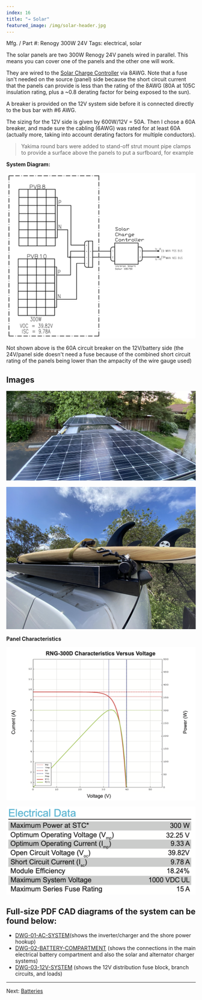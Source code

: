 ```yaml
---
index: 16
title: "→ Solar"
featured_image: /img/solar-header.jpg
---
```


Mfg. / Part #: Renogy 300W 24V
Tags: electrical, solar

The solar panels are two 300W Renogy 24V panels wired in parallel. This means you can cover one of the panels and the other one will work.

They are wired to the [Solar Charge Controller](Solar%20Charge%20Controller) via 8AWG. Note that a fuse isn't needed on the source (panel) side because the short circuit current that the panels can provide is less than the rating of the 8AWG (80A at 105C insulation rating, plus a ~0.8 derating factor for being exposed to the sun). 

A breaker is provided on the 12V system side before it is connected directly to the bus bar with #6 AWG. 

The sizing for the 12V side is given by 600W/12V = 50A. Then I chose a 60A breaker, and made sure the cabling (6AWG) was rated for at least 60A (actually more, taking into account derating factors for multiple conductors).

> Yakima round bars were added to stand-off strut mount pipe clamps to provide a surface above the panels to put a surfboard, for example

**System Diagram:**

![solar schematic](img/screen-solar.png)

Not shown above is the 60A circuit breaker on the 12V/battery side (the 24V/panel side doesn't need a fuse because of the combined short circuit rating of the panels being lower than the ampacity of the wire gauge used)

## Images

![solar-header](img/solar-header.jpg)

![roof-rack-header](img/roof-rack-header.jpg)

**Panel Characteristics**

![Screenshot 2023-02-14 at 2.30.41 PM](img/solar-iv-curve.png)

![Screenshot 2023-02-14 at 2.31.03 PM](img/solar-datasheet.png)


## Full-size PDF CAD diagrams of the system can be found below:

- [DWG-01-AC-SYSTEM]( /pdf/DWG-01-AC-SYSTEM.pdf)(shows the inverter/charger and the shore power hookup)
- [DWG-02-BATTERY-COMPARTMENT]( /pdf/DWG-02-BATTERY-COMPARTMENT.pdf) (shows the connections in the main electrical battery compartment and also the solar and alternator charger systems)
- [DWG-03-12V-SYSTEM]( /pdf/DWG-03-12V-SYSTEM.pdf) (shows the 12V distribution fuse block, branch circuits, and loads)

---

Next: [Batteries](Batteries)
